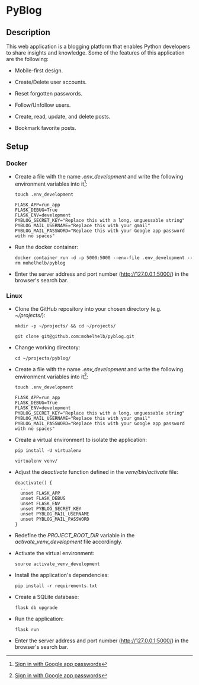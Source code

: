 # PyBlog

## Description
This web application is a blogging platform that enables Python developers to share insights and knowledge. Some of the features of this application are the following:

- Mobile-first design.

- Create/Delete user accounts.
 
- Reset forgotten passwords.
 
- Follow/Unfollow users.

- Create, read, update, and delete posts.

- Bookmark favorite posts.

## Setup

### Docker  
  
- Create a file with the name *.env_development* and write the following environment variables into it[^1]:
  [^1]: [Sign in with Google app passwords](https://support.google.com/accounts/answer/185833?hl=en) 
  ~~~
  touch .env_development
  ~~~
  ~~~
  FLASK_APP=run_app
  FLASK_DEBUG=True  
  FLASK_ENV=development
  PYBLOG_SECRET_KEY="Replace this with a long, unguessable string"
  PYBLOG_MAIL_USERNAME="Replace this with your gmail"
  PYBLOG_MAIL_PASSWORD="Replace this with your Google app password with no spaces" 
  ~~~ 

- Run the docker container:
  ~~~
  docker container run -d -p 5000:5000 --env-file .env_development --rm mohelhelb/pyblog
  ~~~  

- Enter the server address and port number (http://127.0.0.1:5000/) in the browser's search bar. 


### Linux 

- Clone the GitHub repository into your chosen directory (e.g. *~/projects/*):
  ~~~	
  mkdir -p ~/projects/ && cd ~/projects/
  ~~~
  ~~~
  git clone git@github.com:mohelhelb/pyblog.git
  ~~~

- Change working directory:
  ~~~
  cd ~/projects/pyblog/
  ~~~	 

- Create a file with the name *.env_development* and write the following environment variables into it[^1]: 
  ~~~
  touch .env_development
  ~~~
  ~~~
  FLASK_APP=run_app
  FLASK_DEBUG=True  
  FLASK_ENV=development
  PYBLOG_SECRET_KEY="Replace this with a long, unguessable string"
  PYBLOG_MAIL_USERNAME="Replace this with your gmail"
  PYBLOG_MAIL_PASSWORD="Replace this with your Google app password with no spaces" 
  ~~~  

- Create a virtual environment to isolate the application:
	~~~	
  pip install -U virtualenv
  ~~~
  ~~~
  virtualenv venv/
  ~~~

- Adjust the *deactivate* function defined in the *venv/bin/activate* file:
  ~~~
  deactivate() {
    ...
    unset FLASK_APP
    unset FLASK_DEBUG
    unset FLASK_ENV
    unset PYBLOG_SECRET_KEY
    unset PYBLOG_MAIL_USERNAME
    unset PYBLOG_MAIL_PASSWORD
  }
  ~~~

- Redefine the *PROJECT_ROOT_DIR* variable in the *activate_venv_development* file accordingly.

- Activate the virtual environment:
  ~~~
  source activate_venv_development
  ~~~

- Install the application's dependencies:
  ~~~	
  pip install -r requirements.txt
  ~~~

- Create a SQLite database:
  ~~~
  flask db upgrade
  ~~~

- Run the application:
  ~~~
  flask run
  ~~~

- Enter the server address and port number (http://127.0.0.1:5000/) in the browser's search bar.
